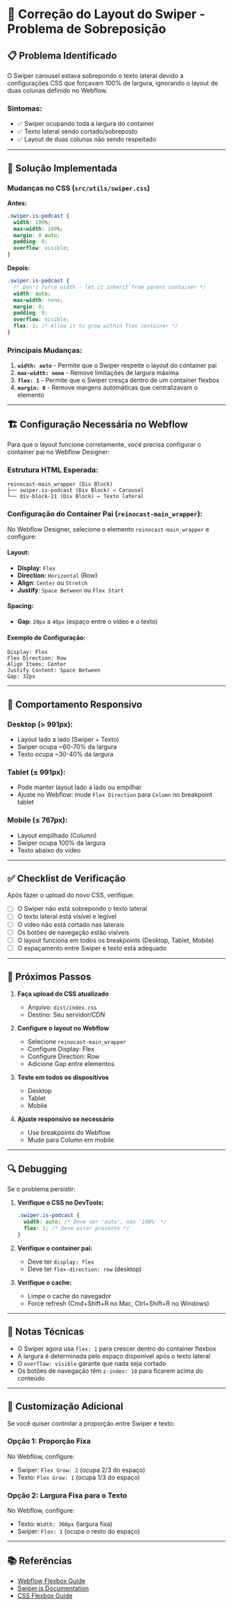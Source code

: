 # 🔧 Correção do Layout do Swiper - Problema de Sobreposição

## 📋 Problema Identificado

O Swiper carousel estava sobrepondo o texto lateral devido a configurações CSS que forçavam 100% de largura, ignorando o layout de duas colunas definido no Webflow.

### Sintomas:
- ✅ Swiper ocupando toda a largura do container
- ✅ Texto lateral sendo cortado/sobreposto
- ✅ Layout de duas colunas não sendo respeitado

---

## 🎯 Solução Implementada

### Mudanças no CSS (`src/utils/swiper.css`)

**Antes:**
```css
.swiper.is-podcast {
  width: 100%;
  max-width: 100%;
  margin: 0 auto;
  padding: 0;
  overflow: visible;
}
```

**Depois:**
```css
.swiper.is-podcast {
  /* Don't force width - let it inherit from parent container */
  width: auto;
  max-width: none;
  margin: 0;
  padding: 0;
  overflow: visible;
  flex: 1; /* Allow it to grow within flex container */
}
```

### Principais Mudanças:

1. **`width: auto`** - Permite que o Swiper respeite o layout do container pai
2. **`max-width: none`** - Remove limitações de largura máxima
3. **`flex: 1`** - Permite que o Swiper cresça dentro de um container flexbox
4. **`margin: 0`** - Remove margens automáticas que centralizavam o elemento

---

## 🏗️ Configuração Necessária no Webflow

Para que o layout funcione corretamente, você precisa configurar o container pai no Webflow Designer:

### Estrutura HTML Esperada:

```
reinocast-main_wrapper (Div Block)
├── swiper.is-podcast (Div Block) ← Carousel
└── div-block-21 (Div Block) ← Texto lateral
```

### Configuração do Container Pai (`reinocast-main_wrapper`):

No Webflow Designer, selecione o elemento `reinocast-main_wrapper` e configure:

#### Layout:
- **Display**: `Flex`
- **Direction**: `Horizontal` (Row)
- **Align**: `Center` ou `Stretch`
- **Justify**: `Space Between` ou `Flex Start`

#### Spacing:
- **Gap**: `20px` a `40px` (espaço entre o vídeo e o texto)

#### Exemplo de Configuração:
```
Display: Flex
Flex Direction: Row
Align Items: Center
Justify Content: Space Between
Gap: 32px
```

---

## 📱 Comportamento Responsivo

### Desktop (> 991px):
- Layout lado a lado (Swiper + Texto)
- Swiper ocupa ~60-70% da largura
- Texto ocupa ~30-40% da largura

### Tablet (≤ 991px):
- Pode manter layout lado a lado ou empilhar
- Ajuste no Webflow: mude `Flex Direction` para `Column` no breakpoint tablet

### Mobile (≤ 767px):
- Layout empilhado (Column)
- Swiper ocupa 100% da largura
- Texto abaixo do vídeo

---

## ✅ Checklist de Verificação

Após fazer o upload do novo CSS, verifique:

- [ ] O Swiper não está sobrepondo o texto lateral
- [ ] O texto lateral está visível e legível
- [ ] O vídeo não está cortado nas laterais
- [ ] Os botões de navegação estão visíveis
- [ ] O layout funciona em todos os breakpoints (Desktop, Tablet, Mobile)
- [ ] O espaçamento entre Swiper e texto está adequado

---

## 🚀 Próximos Passos

1. **Faça upload do CSS atualizado**
   - Arquivo: `dist/index.css`
   - Destino: Seu servidor/CDN

2. **Configure o layout no Webflow**
   - Selecione `reinocast-main_wrapper`
   - Configure Display: Flex
   - Configure Direction: Row
   - Adicione Gap entre elementos

3. **Teste em todos os dispositivos**
   - Desktop
   - Tablet
   - Mobile

4. **Ajuste responsivo se necessário**
   - Use breakpoints do Webflow
   - Mude para Column em mobile

---

## 🔍 Debugging

Se o problema persistir:

1. **Verifique o CSS no DevTools:**
   ```css
   .swiper.is-podcast {
     width: auto; /* Deve ser 'auto', não '100%' */
     flex: 1; /* Deve estar presente */
   }
   ```

2. **Verifique o container pai:**
   - Deve ter `display: flex`
   - Deve ter `flex-direction: row` (desktop)

3. **Verifique o cache:**
   - Limpe o cache do navegador
   - Force refresh (Cmd+Shift+R no Mac, Ctrl+Shift+R no Windows)

---

## 📝 Notas Técnicas

- O Swiper agora usa `flex: 1` para crescer dentro do container flexbox
- A largura é determinada pelo espaço disponível após o texto lateral
- O `overflow: visible` garante que nada seja cortado
- Os botões de navegação têm `z-index: 10` para ficarem acima do conteúdo

---

## 🎨 Customização Adicional

Se você quiser controlar a proporção entre Swiper e texto:

### Opção 1: Proporção Fixa
No Webflow, configure:
- Swiper: `Flex Grow: 2` (ocupa 2/3 do espaço)
- Texto: `Flex Grow: 1` (ocupa 1/3 do espaço)

### Opção 2: Largura Fixa para o Texto
No Webflow, configure:
- Texto: `Width: 300px` (largura fixa)
- Swiper: `Flex: 1` (ocupa o resto do espaço)

---

## 📚 Referências

- [Webflow Flexbox Guide](https://university.webflow.com/lesson/intro-to-flexbox)
- [Swiper.js Documentation](https://swiperjs.com/swiper-api)
- [CSS Flexbox Guide](https://css-tricks.com/snippets/css/a-guide-to-flexbox/)

